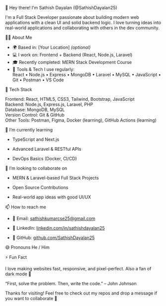 👋 Hey there! I'm Sathish Dayalan (@SathishDayalan25)

I'm a Full Stack Developer passionate about building modern web applications with a clean UI and solid backend logic. I love turning ideas into real-world applications and collaborating with others in the dev community.

👨‍💻 About Me
- 🌍 Based in: [Your Location] *(optional)*
- 💻 I work on: Frontend + Backend (React, Node.js, Laravel)
- 🎓 Recently completed: MERN Stack Development Course
- 🔧 Tools & Tech I use regularly:  
  React • Node.js • Express • MongoDB • Laravel • MySQL • JavaScript • Git • Postman • VS Code

🚀 Tech Stack

Frontend: React, HTML5, CSS3, Tailwind, Bootstrap, JavaScript  
Backend: Node.js, Express.js, Laravel, PHP  
Database: MongoDB, MySQL  
Version Control: Git & GitHub  
Other Tools: Postman, Figma, Docker (learning), GitHub Actions (learning)

🌱 I’m currently learning

- TypeScript and Next.js

- Advanced Laravel & RESTful APIs

- DevOps Basics (Docker, CI/CD)

🤝 I’m looking to collaborate on

- MERN & Laravel-based Full Stack Projects

- Open Source Contributions

- Real-world app ideas with good UI/UX

📫 How to reach me

- 📧 Email: sathishkumarcse25@gmail.com

- 💼 LinkedIn: [linkedin.com/in/sathishdayalan25](https://www.linkedin.com/public-profile/settings?lipi=urn%3Ali%3Apage%3Ad_flagship3_profile_self_edit_contact-info%3BJAdAvhw5SPiyEiYgAaMLYg%3D%3D)

- 🐙 GitHub: [github.com/SathishDayalan25](https://github.com/SathishDayalan25)

😄 Pronouns
He / Him

⚡ Fun Fact

I love making websites fast, responsive, and pixel-perfect. Also a fan of dark mode 🌙

“First, solve the problem. Then, write the code.” – John Johnson

Thanks for visiting! Feel free to check out my repos and drop a message if you want to collaborate 🚀
